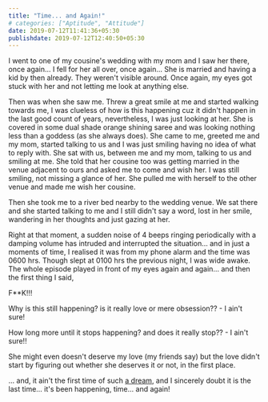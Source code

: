 ```yaml
---
title: "Time... and Again!"
# categories: ["Aptitude", "Attitude"]
date: 2019-07-12T11:41:36+05:30
publishdate: 2019-07-12T12:40:50+05:30
---
```


I went to one of my cousine's wedding with my mom and I saw her there, once again... I fell for her all over, once again... She is married and having a kid by then already. They weren't visible around. Once again, my eyes got stuck with her and not letting me look at anything else. 

Then was when she saw me. Threw a great smile at me and started walking towards me, I was clueless of how is this happening cuz it didn't happen in the last good count of years, nevertheless, I was just looking at her. She is covered in some dual shade orange shining saree and was looking nothing less than a goddess (as she always does). She came to me, greeted me and my mom, started talking to us and I was just smiling having no idea of what to reply with. She sat with us, between me and my mom, talking to us and smiling at me. She told that her cousine too was getting married in the venue adjacent to ours and asked me to come and wish her. I was still smiling, not missing a glance of her. She pulled me with herself to the other venue and made me wish her cousine.

Then she took me to a river bed nearby to the wedding venue. We sat there and she started talking to me and I still didn't say a word, lost in her smile, wandering in her thoughts and just gazing at her.

Right at that moment, a sudden noise of 4 beeps ringing periodically with a damping volume has intruded and interrupted the situation... and in just a moments of time, I realised it was from my phone alarm and the time was 0600 hrs. Though slept at 0100 hrs the previous night, I was wide awake. The whole episode played in front of my eyes again and again... and then the first thing I said, 

F**K!!!

Why is this still happening? is it really love or mere obsession?? - I ain't sure!

How long more until it stops happening? and does it really stop?? - I ain't sure!!

She might even doesn't deserve my love (my friends say) but the love didn't start by figuring out whether she deserves it or not, in the first place.

... and, it ain't the first time of such [a dream](http://gauthamswritings.blogspot.com/2011/11/it-was-again-dream.html), and I sincerely doubt it is the last time... it's been happening, time... and again!